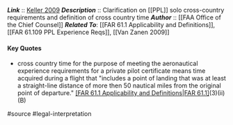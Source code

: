 ***Link***      :: [Keller 2009](https://www.faa.gov/about/office_org/headquarters_offices/agc/practice_areas/regulations/interpretations/Data/interps/2009/Keller_2009_Legal_Interpretation.pdf)
***Description***      :: Clarification on [[PPL]] solo cross-country requirements and definition of cross country time
***Author*** :: [[FAA Office of the Chief Counsel]]
***Related To***: [[FAR 61.1 Applicability and Definitions]], [[FAR 61.109 PPL Experience Reqs]], [[Van Zanen 2009]]

#### Key Quotes
* cross country time for the purpose of meeting the aeronautical experience requirements for a private pilot certificate means time acquired during a flight that "includes a point of landing that was at least a straight-line distance of more then 50 nautical miles from the original point of departure." [[FAR 61.1 Applicability and Definitions|FAR 61.1]](b)(3)(ii)(B)

#source #legal-interpretation 
